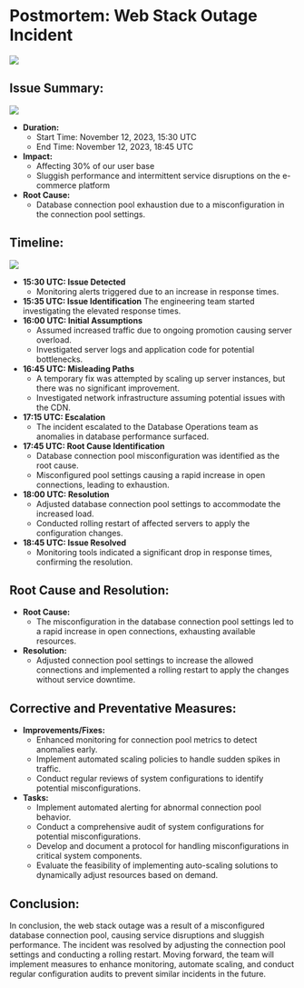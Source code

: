 # Postmortem: Web Stack Outage Incident
![](https://s3.amazonaws.com/intranet-projects-files/holbertonschool-sysadmin_devops/294/pQ9YzVY.gif)

## Issue Summary:
![](https://smiletutor.sg/wp-content/uploads/2022/08/improve-compre-summary-writing.png)
- **Duration:** 
  - Start Time: November 12, 2023, 15:30 UTC
  - End Time: November 12, 2023, 18:45 UTC
- **Impact:**
  - Affecting 30% of our user base
  - Sluggish performance and intermittent service disruptions on the e-commerce platform
- **Root Cause:**
  - Database connection pool exhaustion due to a misconfiguration in the connection pool settings.

## Timeline:
![](https://www.google.com/url?sa=i&url=https%3A%2F%2Fmedium.com%2Fganttpro-blog%2Ftimeline-examples-and-tips-on-how-to-use-them-a1ec2aab9f9a&psig=AOvVaw2K1VsMFc7h_9HAJigkCSp&ust=1699929046437000&source=images&cd=vfe&opi=89978449&ved=0CBIQjRxqFwoTCODIp7z3v4IDFQAAAAAdAAAAABAE)
- **15:30 UTC: Issue Detected**
  - Monitoring alerts triggered due to an increase in response times.
- **15:35 UTC: Issue Identification**
  The engineering team started investigating the elevated response times.
- **16:00 UTC: Initial Assumptions**
  - Assumed increased traffic due to ongoing promotion causing server overload.
  - Investigated server logs and application code for potential bottlenecks.
- **16:45 UTC: Misleading Paths**
  - A temporary fix was attempted by scaling up server instances, but there was no significant improvement.
  - Investigated network infrastructure assuming potential issues with the CDN.
- **17:15 UTC: Escalation**
  - The incident escalated to the Database Operations team as anomalies in database performance surfaced.
- **17:45 UTC: Root Cause Identification**
  - Database connection pool misconfiguration was identified as the root cause.
  - Misconfigured pool settings causing a rapid increase in open connections, leading to exhaustion.
- **18:00 UTC: Resolution**
  - Adjusted database connection pool settings to accommodate the increased load.
  - Conducted rolling restart of affected servers to apply the configuration changes.
- **18:45 UTC: Issue Resolved**
  - Monitoring tools indicated a significant drop in response times, confirming the resolution.

## Root Cause and Resolution:
- **Root Cause:**
  - The misconfiguration in the database connection pool settings led to a rapid increase in open connections, exhausting available resources.
- **Resolution:**
  - Adjusted connection pool settings to increase the allowed connections and implemented a rolling restart to apply the changes without service downtime.

## Corrective and Preventative Measures:
- **Improvements/Fixes:**
  - Enhanced monitoring for connection pool metrics to detect anomalies early.
  - Implement automated scaling policies to handle sudden spikes in traffic.
  - Conduct regular reviews of system configurations to identify potential misconfigurations.
- **Tasks:**
  - Implement automated alerting for abnormal connection pool behavior.
  - Conduct a comprehensive audit of system configurations for potential misconfigurations.
  - Develop and document a protocol for handling misconfigurations in critical system components.
  - Evaluate the feasibility of implementing auto-scaling solutions to dynamically adjust resources based on demand.

## Conclusion:
In conclusion, the web stack outage was a result of a misconfigured database connection pool, causing service disruptions and sluggish performance. The incident was resolved by adjusting the connection pool settings and conducting a rolling restart. Moving forward, the team will implement measures to enhance monitoring, automate scaling, and conduct regular configuration audits to prevent similar incidents in the future.
